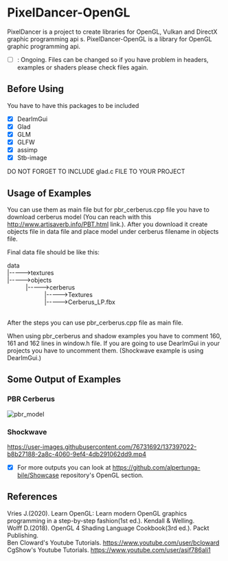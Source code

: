 # PixelDancer-OpenGL

PixelDancer is a project to create libraries for OpenGL, Vulkan and DirectX graphic programming api s. PixelDancer-OpenGL is a library for OpenGL graphic programming api.

- [ ]  : Ongoing. Files can be changed so if you have problem in headers, examples or shaders please check files again. 

## Before Using 

You have to have this packages to be included

- [x] DearImGui
- [x] Glad
- [x] GLM 
- [x] GLFW
- [x] assimp
- [x] Stb-image

DO NOT FORGET TO INCLUDE glad.c FILE TO YOUR PROJECT

## Usage of Examples

You can use them as main file but for pbr_cerberus.cpp file you have to download cerberus model (You can reach with this http://www.artisaverb.info/PBT.html link.). After you download it create objects file in data file and place model under cerberus filename in objects file.<br/>

Final data file should be like this:

data<br/>
|----->textures<br/>
|----->objects<br/>
&nbsp;&nbsp;&nbsp;&nbsp;&nbsp;&nbsp;&nbsp;&nbsp;&nbsp;&nbsp;&nbsp;|----->cerberus<br/>
&nbsp;&nbsp;&nbsp;&nbsp;&nbsp;&nbsp;&nbsp;&nbsp;&nbsp;&nbsp;&nbsp;&nbsp;&nbsp;&nbsp;&nbsp;&nbsp;&nbsp;&nbsp;&nbsp;&nbsp;&nbsp;&nbsp;|----->Textures<br/>
&nbsp;&nbsp;&nbsp;&nbsp;&nbsp;&nbsp;&nbsp;&nbsp;&nbsp;&nbsp;&nbsp;&nbsp;&nbsp;&nbsp;&nbsp;&nbsp;&nbsp;&nbsp;&nbsp;&nbsp;&nbsp;&nbsp;|----->Cerberus_LP.fbx<br/>

<br/>After the steps you can use pbr_cerberus.cpp file as main file. <br/>

When using pbr_cerberus and shadow examples you have to comment 160, 161 and 162 lines in window.h file. If you are going to use DearImGui in your projects you have to uncomment them. (Shockwave example is using DearImGui.)

## Some Output of Examples

### PBR Cerberus
![pbr_model](https://user-images.githubusercontent.com/76731692/137396996-17755117-f1ad-4363-9910-de87a94ad8df.jpg)

### Shockwave
https://user-images.githubusercontent.com/76731692/137397022-b8b27188-2a8c-4060-9ef4-4db291062dd9.mp4

- [x] For more outputs you can look at https://github.com/alpertunga-bile/Showcase repository's OpenGL section.

## References
Vries J.(2020). Learn OpenGL: Learn modern OpenGL graphics programming in a step-by-step fashion(1st ed.). Kendall & Welling.<br/>
Wolff D.(2018). OpenGL 4 Shading Language Cookbook(3rd ed.). Packt Publishing.<br/>
Ben Cloward's Youtube Tutorials. https://www.youtube.com/user/bcloward<br/>
CgShow's Youtube Tutorials. https://www.youtube.com/user/asif786ali1<br/>
